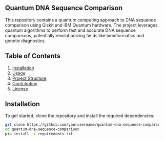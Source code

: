 ## Quantum DNA Sequence Comparison

This repository contains a quantum computing approach to DNA sequence comparison using Qiskit and IBM Quantum hardware. The project leverages quantum algorithms to perform fast and accurate DNA sequence comparisons, potentially revolutionizing fields like bioinformatics and genetic diagnostics.

## Table of Contents
1. [Installation](requirements.txt)
2. [Usage](#usage)
3. [Project Structure](project_structure.txt)
4. [Contributing](#contributing)
5. [License](LICENSE)

## Installation

To get started, clone the repository and install the required dependencies:

```bash
git clone https://github.com/yourusername/quantum-dna-sequence-comparison.git
cd quantum-dna-sequence-comparison
pip install -r requirements.txt
